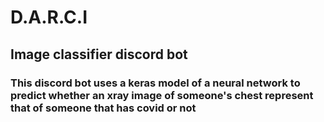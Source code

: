 # D.A.R.C.I
## Image classifier discord bot


### This discord bot uses a keras model of  a neural network to predict whether an xray image of someone's chest represent that of someone that has covid or not
